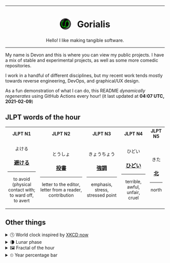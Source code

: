 ***

<h1 align="center">
<sub>
    <img src="readme/resources/avatar.png" height="36">
</sub>
&nbsp;
Gorialis
</h1>
<p align="center">
Hello! I like making tangible software.
</p>

***

My name is Devon and this is where you can view my public projects. I have a mix of stable and experimental projects, as well as some more comedic repositories.

I work in a handful of different disciplines, but my recent work tends mostly towards reverse engineering, DevOps, and graphical/UX design.

As a fun demonstration of what I can do, this README *dynamically regenerates* using GitHub Actions every hour! (it last updated at **04:07 UTC, 2021-02-09**)

<h2>JLPT words of the hour</h2>
<table>
    <tr>
        <th>JLPT N1</th>
        <th>JLPT N2</th>
        <th>JLPT N3</th>
        <th>JLPT N4</th>
        <th>JLPT N5</th>
    </tr>
    <tr>
        <td>
            <p align="center">よける</p>
            <h3 align="center"><b><a href="https://jisho.org/search/%E9%81%BF%E3%81%91%E3%82%8B">避ける</a></b></h3>
            <hr>
            <p align="center">to avoid (physical contact with;<br> to ward off,<wbr> to avert</p>
        </td>
        <td>
            <p align="center">とうしょ</p>
            <h3 align="center"><b><a href="https://jisho.org/search/%E6%8A%95%E6%9B%B8">投書</a></b></h3>
            <hr>
            <p align="center">letter to the editor,<wbr> letter from a reader,<wbr> contribution</p>
        </td>
        <td>
            <p align="center">きょうちょう</p>
            <h3 align="center"><b><a href="https://jisho.org/search/%E5%BC%B7%E8%AA%BF">強調</a></b></h3>
            <hr>
            <p align="center">emphasis,<wbr> stress,<wbr> stressed point</p>
        </td>
        <td>
            <p align="center">ひどい</p>
            <h3 align="center"><b><a href="https://jisho.org/search/%E3%81%B2%E3%81%A9%E3%81%84">ひどい</a></b></h3>
            <hr>
            <p align="center">terrible,<wbr> awful,<wbr> unfair,<wbr> cruel</p>
        </td>
        <td>
            <p align="center">きた</p>
            <h3 align="center"><b><a href="https://jisho.org/search/%E5%8C%97">北</a></b></h3>
            <hr>
            <p align="center">north</p>
        </td>
    </tr>
</table>

<h2>Other things</h2>
<details>
<summary>🕓  World clock inspired by <a href="https://xkcd.com/now">XKCD now</a></summary>

> <img src="generated/now.png" width="512">

</details>
<details>
<summary>🌘 Lunar phase</summary>

The moon is approximately 93.35% through its phase (Waning Crescent).

</details>
<details>
<summary>&#x1f5bc; Fractal of the hour</summary>

> <img src="generated/fractal.png" width="512">

</details>
<details>
<summary>&#x23f2; Year percentage bar</summary>
<pre><code>2021 [██▁▁▁▁▁▁▁▁▁▁▁▁▁▁▁▁▁▁] 10.73%</code></pre>
</details>
